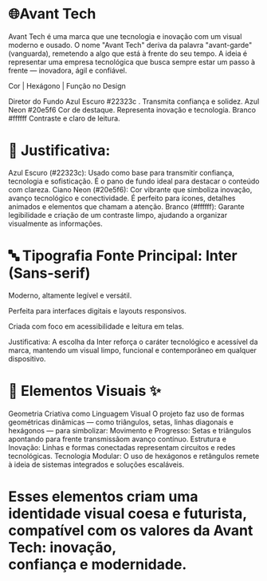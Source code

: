 # 🌐Avant Tech
Avant Tech é uma marca que une tecnologia e inovação com um visual moderno e ousado. O nome "Avant Tech" deriva da palavra "avant-garde" (vanguarda), remetendo a algo que está à frente do seu tempo. A ideia é representar uma empresa tecnológica que busca sempre estar um passo à frente — inovadora, ágil e confiável.

Cor | Hexágono | Função no Design

Diretor do Fundo Azul Escuro #22323c . Transmita confiança e solidez.
Azul Neon #20e5f6 Cor de destaque. Representa inovação e tecnologia. Branco #ffffff Contraste e claro de leitura.

# 🎯 Justificativa:
Azul Escuro (#22323c): Usado como base para transmitir confiança, tecnologia e sofisticação. É o pano de fundo ideal para destacar o conteúdo com clareza. Ciano Neon (#20e5f6): Cor vibrante que simboliza inovação, avanço tecnológico e conectividade. É perfeito para ícones, detalhes animados e elementos que chamam a atenção. Branco (#ffffff): Garante legibilidade e criação de um contraste limpo, ajudando a organizar visualmente as informações.

# 🔤 Tipografia Fonte Principal: Inter (Sans-serif)

Moderno, altamente legível e versátil.

Perfeita para interfaces digitais e layouts responsivos.

Criada com foco em acessibilidade e leitura em telas.

Justificativa: A escolha da Inter reforça o caráter tecnológico e acessível da marca, mantendo um visual limpo, funcional e contemporâneo em qualquer dispositivo.

# 🧩 Elementos Visuais ✨
Geometria Criativa como Linguagem Visual O projeto faz uso de formas geométricas dinâmicas — como triângulos, setas, linhas diagonais e hexágonos — para simbolizar: Movimento e Progresso: Setas e triângulos apontando para frente transmissãom avanço contínuo. Estrutura e Inovação: Linhas e formas conectadas representam circuitos e redes tecnológicas. Tecnologia Modular: O uso de hexágonos e retângulos remete à ideia de sistemas integrados e soluções escaláveis.

# Esses elementos criam uma identidade visual coesa e futurista, compatível com os valores da Avant Tech: inovação, confiança e modernidade.
